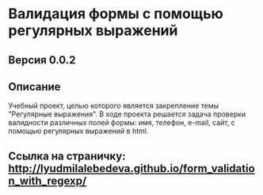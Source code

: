 # Валидация формы с помощью регулярных выражений
## Версия 0.0.2
##  Описание
Учебный проект, целью которого является закрепление темы "Регулярные выражения". В ходе проекта решается задача проверки валидности различных полей формы: имя, телефон, e-mail, сайт, с помощью регулярных выражений в html.
## Ссылка на страничку: http://lyudmilalebedeva.github.io/form_validation_with_regexp/
